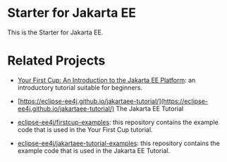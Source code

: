 
# Starter for Jakarta EE

This is the Starter for Jakarta EE.

# Related Projects

* [Your First Cup: An Introduction to the Jakarta EE Platform](https://eclipse-ee4j.github.io/jakartaee-firstcup/):
an introductory tutorial suitable for beginners.

* [https://eclipse-ee4j.github.io/jakartaee-tutorial/](https://eclipse-ee4j.github.io/jakartaee-tutorial/)
The Jakarta EE Tutorial

* [eclipse-ee4j/firstcup-examples](https://github.com/eclipse-ee4j/jakartaee-firstcup-examples):
this repository contains the example code that is used in the Your
First Cup tutorial.

* [eclipse-ee4j/jakartaee-tutorial-examples](https://github.com/eclipse-ee4j/jakartaee-tutorial-examples):
this repository contains the example code that is used in the Jakarta EE Tutorial.

